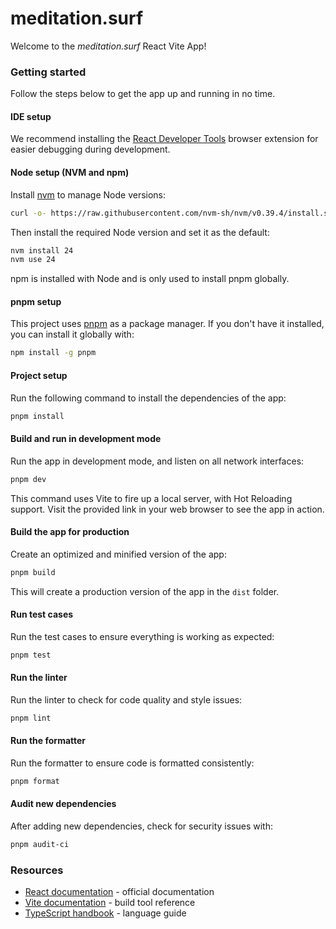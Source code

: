 # meditation.surf

Welcome to the _meditation.surf_ React Vite App!

### Getting started

Follow the steps below to get the app up and running in no time.

#### IDE setup

We recommend installing the [React Developer Tools](https://react.dev/tools) browser extension for easier debugging during development.

#### Node setup (NVM and npm)

Install [nvm](https://github.com/nvm-sh/nvm) to manage Node versions:

```sh
curl -o- https://raw.githubusercontent.com/nvm-sh/nvm/v0.39.4/install.sh | bash
```

Then install the required Node version and set it as the default:

```sh
nvm install 24
nvm use 24
```

npm is installed with Node and is only used to install pnpm globally.

#### pnpm setup

This project uses [pnpm](https://pnpm.io/) as a package manager. If you don't have it installed, you can install it globally with:

```sh
npm install -g pnpm
```

#### Project setup

Run the following command to install the dependencies of the app:

```sh
pnpm install
```

#### Build and run in development mode

Run the app in development mode, and listen on all network interfaces:

```sh
pnpm dev
```

This command uses Vite to fire up a local server, with Hot Reloading support. Visit the provided link in your web browser to see the app in action.

#### Build the app for production

Create an optimized and minified version of the app:

```sh
pnpm build
```

This will create a production version of the app in the `dist` folder.

#### Run test cases

Run the test cases to ensure everything is working as expected:

```sh
pnpm test
```

#### Run the linter

Run the linter to check for code quality and style issues:

```sh
pnpm lint
```

#### Run the formatter

Run the formatter to ensure code is formatted consistently:

```sh
pnpm format
```

#### Audit new dependencies

After adding new dependencies, check for security issues with:

```sh
pnpm audit-ci
```

### Resources

- [React documentation](https://react.dev/) - official documentation
- [Vite documentation](https://vitejs.dev/guide/) - build tool reference
- [TypeScript handbook](https://www.typescriptlang.org/docs/handbook/intro.html) - language guide
